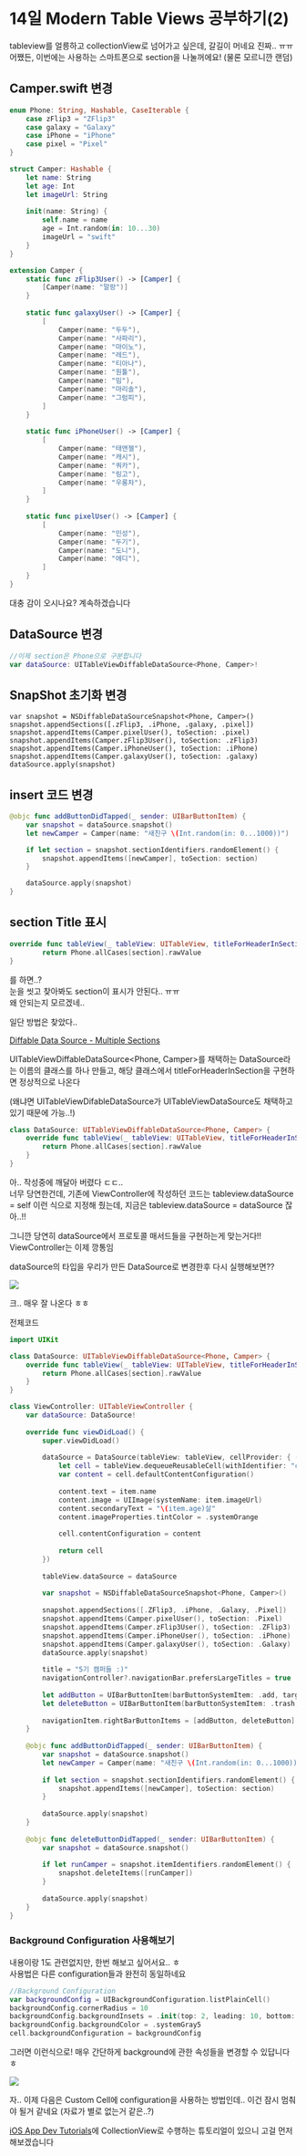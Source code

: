 # 14일 Modern Table Views 공부하기(2)

tableview를 얼릉하고 collectionView로 넘어가고 싶은데, 갈길이 머네요 진짜.. ㅠㅠ  
어쨌든, 이번에는 사용하는 스마트폰으로 section을 나눌꺼에요! (물론 모르니깐 랜덤)

## Camper.swift 변경

```swift
enum Phone: String, Hashable, CaseIterable {
    case zFlip3 = "ZFlip3"
    case galaxy = "Galaxy"
    case iPhone = "iPhone"
    case pixel = "Pixel"
}

struct Camper: Hashable {
    let name: String
    let age: Int
    let imageUrl: String
    
    init(name: String) {
        self.name = name
        age = Int.random(in: 10...30)
        imageUrl = "swift"
    }
}

extension Camper {
    static func zFlip3User() -> [Camper] {
        [Camper(name: "말랑")]
    }
    
    static func galaxyUser() -> [Camper] {
        [
            Camper(name: "두두"),
            Camper(name: "사파리"),
            Camper(name: "마이노"),
            Camper(name: "레드"),
            Camper(name: "티아나"),
            Camper(name: "원툴"),
            Camper(name: "밈"),
            Camper(name: "마리솔"),
            Camper(name: "그럼피"),
        ]
    }
    
    static func iPhoneUser() -> [Camper] {
        [
            Camper(name: "태앤젤"),
            Camper(name: "캐시"),
            Camper(name: "쿼카"),
            Camper(name: "링고"),
            Camper(name: "우롱차"),
        ]
    }
    
    static func pixelUser() -> [Camper] {
        [
            Camper(name: "민성"),
            Camper(name: "두기"),
            Camper(name: "도니"),
            Camper(name: "에디"),
        ]
    }
}
```

대충 감이 오시나요? 계속하겠습니다

## DataSource 변경

```swift
//이제 section은 Phone으로 구분합니다
var dataSource: UITableViewDiffableDataSource<Phone, Camper>!
```

## SnapShot 초기화 변경

```swift=
var snapshot = NSDiffableDataSourceSnapshot<Phone, Camper>()
snapshot.appendSections([.zFlip3, .iPhone, .galaxy, .pixel])
snapshot.appendItems(Camper.pixelUser(), toSection: .pixel)
snapshot.appendItems(Camper.zFlip3User(), toSection: .zFlip3)
snapshot.appendItems(Camper.iPhoneUser(), toSection: .iPhone)
snapshot.appendItems(Camper.galaxyUser(), toSection: .galaxy)
dataSource.apply(snapshot)
```

## insert 코드 변경

```swift
@objc func addButtonDidTapped(_ sender: UIBarButtonItem) {
    var snapshot = dataSource.snapshot()
    let newCamper = Camper(name: "새친구 \(Int.random(in: 0...1000))")

    if let section = snapshot.sectionIdentifiers.randomElement() {
        snapshot.appendItems([newCamper], toSection: section)
    }

    dataSource.apply(snapshot)
}
```

## section Title 표시
```swift
override func tableView(_ tableView: UITableView, titleForHeaderInSection section: Int) -> String? {
        return Phone.allCases[section].rawValue
}
```

를 하면..?  
눈을 씻고 찾아봐도 section이 표시가 안된다.. ㅠㅠ  
왜 안되는지 모르겠네..  

일단 방법은 찾았다..

[Diffable Data Source - Multiple Sections](https://www.youtube.com/watch?v=ZmUQ_ec5dMQ)

UITableViewDiffableDataSource<Phone, Camper>를 채택하는 DataSource라는 이름의 클래스를 하나 만들고, 해당 클래스에서 titleForHeaderInSection을 구현하면 정상적으로 나온다

(왜냐면 UITableViewDifableDataSource가 UITableViewDataSource도 채택하고 있기 때문에 가능..!)

```swift
class DataSource: UITableViewDiffableDataSource<Phone, Camper> {
    override func tableView(_ tableView: UITableView, titleForHeaderInSection section: Int) -> String? {
        return Phone.allCases[section].rawValue
    }
}
```

아.. 작성중에 깨달아 버렸다 ㄷㄷ..  
너무 당연한건데, 기존에 ViewController에 작성하던 코드는 tableview.dataSource = self 이런 식으로 지정해 줬는데, 지금은 tableview.dataSource = dataSource 잖아..!!

그니깐 당연히 dataSource에서 프로토콜 매서드들을 구현하는게 맞는거다!! ViewController는 이제 깡통임

dataSource의 타입을 우리가 만든 DataSource로 변경한후 다시 실행해보면??

![](https://i.imgur.com/yxVZ9oN.png)


크.. 매우 잘 나온다 ㅎㅎ


전체코드

```swift
import UIKit

class DataSource: UITableViewDiffableDataSource<Phone, Camper> {
    override func tableView(_ tableView: UITableView, titleForHeaderInSection section: Int) -> String? {
        return Phone.allCases[section].rawValue
    }
}

class ViewController: UITableViewController {
    var dataSource: DataSource!
    
    override func viewDidLoad() {
        super.viewDidLoad()
        
        dataSource = DataSource(tableView: tableView, cellProvider: { (tableView, indexPath, item) in
            let cell = tableView.dequeueReusableCell(withIdentifier: "cell", for: indexPath)
            var content = cell.defaultContentConfiguration()
            
            content.text = item.name
            content.image = UIImage(systemName: item.imageUrl)
            content.secondaryText = "\(item.age)살"
            content.imageProperties.tintColor = .systemOrange
            
            cell.contentConfiguration = content
            
            return cell
        })
        
        tableView.dataSource = dataSource
        
        var snapshot = NSDiffableDataSourceSnapshot<Phone, Camper>()
        
        snapshot.appendSections([.ZFlip3, .iPhone, .Galaxy, .Pixel])
        snapshot.appendItems(Camper.pixelUser(), toSection: .Pixel)
        snapshot.appendItems(Camper.zFlip3User(), toSection: .ZFlip3)
        snapshot.appendItems(Camper.iPhoneUser(), toSection: .iPhone)
        snapshot.appendItems(Camper.galaxyUser(), toSection: .Galaxy)
        dataSource.apply(snapshot)
        
        title = "5기 캠퍼들 :)"
        navigationController?.navigationBar.prefersLargeTitles = true
        
        let addButton = UIBarButtonItem(barButtonSystemItem: .add, target: self, action: #selector(addButtonDidTapped(_:)))
        let deleteButton = UIBarButtonItem(barButtonSystemItem: .trash, target: self, action: #selector(deleteButtonDidTapped(_:)))
        
        navigationItem.rightBarButtonItems = [addButton, deleteButton]
    }
    
    @objc func addButtonDidTapped(_ sender: UIBarButtonItem) {
        var snapshot = dataSource.snapshot()
        let newCamper = Camper(name: "새친구 \(Int.random(in: 0...1000))")
        
        if let section = snapshot.sectionIdentifiers.randomElement() {
            snapshot.appendItems([newCamper], toSection: section)
        }
        
        dataSource.apply(snapshot)
    }
    
    @objc func deleteButtonDidTapped(_ sender: UIBarButtonItem) {
        var snapshot = dataSource.snapshot()
                
        if let runCamper = snapshot.itemIdentifiers.randomElement() {
            snapshot.deleteItems([runCamper])
        }
        
        dataSource.apply(snapshot)
    }
}
```


### Background Configuration 사용해보기

내용이랑 1도 관련없지만, 한번 해보고 싶어서요.. ㅎ  
사용법은 다른 configuration들과 완전히 동일하네요

```swift
//Background Configuration
var backgroundConfig = UIBackgroundConfiguration.listPlainCell()
backgroundConfig.cornerRadius = 10
backgroundConfig.backgroundInsets = .init(top: 2, leading: 10, bottom: 2, trailing: 10)
backgroundConfig.backgroundColor = .systemGray5
cell.backgroundConfiguration = backgroundConfig
```

그러면 이런식으로! 매우 간단하게 background에 관한 속성들을 변경할 수 있답니다 ㅎ

![](https://i.imgur.com/N2X8YNT.png)

자.. 이제 다음은 Custom Cell에 configuration을 사용하는 방법인데..
이건 잠시 멈춰야 될거 같네요 (자료가 별로 없는거 같은..?)

[iOS App Dev Tutorials](https://developer.apple.com/tutorials/app-dev-training)에 CollectionView로 수행하는 튜토리얼이 있으니 고걸 먼저 해보겠습니다